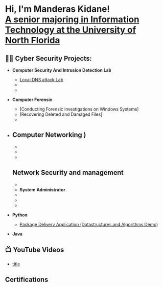 <h1>Hi, I'm Manderas Kidane! <br/><a href="https://github.com/joshmadakor1"> A senior majoring in Information Technology at the University of North Florida </a> <a href="https://app.joinhandshake.com/stu/users/31818413"></a>

<h2>👨‍💻 Cyber Security Projects:</h2>

- <b>Computer Security And Intrusion Detection Lab</b>
  - [Local DNS attack Lab](https://github.com/kidane321/Local-DNS-Attack-Lab)
  -
  -
 
- <b> Computer Forensic</b>
  - [Conducting Forensic Investigations on Windows Systems]
  - [Recovering Deleted and Damaged Files]
  - 
- <b> Computer Networking )</b>
  - 
  -
  -
  -
   <b>Network Security and management </b>
  -
  -
  - <b>System Administrator </b>
  -
  -
  -
- <b>Python</b>
  - [Package Delivery Application (Datastructures and Algorithms Demo)](https://github.com/joshmadakor1/Package-Delivery-Pathfinding-Algorithm)
- <b>Java</b>
<h2>📺 YouTube Videos</h2>

- [title](🔗)

<h2> Certifications </h2>





